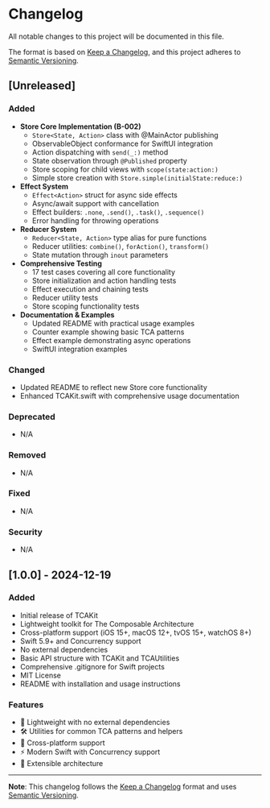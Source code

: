 # Changelog

All notable changes to this project will be documented in this file.

The format is based on [Keep a Changelog](https://keepachangelog.com/en/1.0.0/),
and this project adheres to [Semantic Versioning](https://semver.org/spec/v2.0.0.html).

## [Unreleased]

### Added
- **Store Core Implementation (B-002)**
  - `Store<State, Action>` class with @MainActor publishing
  - ObservableObject conformance for SwiftUI integration
  - Action dispatching with `send(_:)` method
  - State observation through `@Published` property
  - Store scoping for child views with `scope(state:action:)`
  - Simple store creation with `Store.simple(initialState:reduce:)`
- **Effect System**
  - `Effect<Action>` struct for async side effects
  - Async/await support with cancellation
  - Effect builders: `.none`, `.send()`, `.task()`, `.sequence()`
  - Error handling for throwing operations
- **Reducer System**
  - `Reducer<State, Action>` type alias for pure functions
  - Reducer utilities: `combine()`, `forAction()`, `transform()`
  - State mutation through `inout` parameters
- **Comprehensive Testing**
  - 17 test cases covering all core functionality
  - Store initialization and action handling tests
  - Effect execution and chaining tests
  - Reducer utility tests
  - Store scoping functionality tests
- **Documentation & Examples**
  - Updated README with practical usage examples
  - Counter example showing basic TCA patterns
  - Effect example demonstrating async operations
  - SwiftUI integration examples

### Changed
- Updated README to reflect new Store core functionality
- Enhanced TCAKit.swift with comprehensive usage documentation

### Deprecated
- N/A

### Removed
- N/A

### Fixed
- N/A

### Security
- N/A

## [1.0.0] - 2024-12-19

### Added
- Initial release of TCAKit
- Lightweight toolkit for The Composable Architecture
- Cross-platform support (iOS 15+, macOS 12+, tvOS 15+, watchOS 8+)
- Swift 5.9+ and Concurrency support
- No external dependencies
- Basic API structure with TCAKit and TCAUtilities
- Comprehensive .gitignore for Swift projects
- MIT License
- README with installation and usage instructions

### Features
- 🚀 Lightweight with no external dependencies
- 🛠️ Utilities for common TCA patterns and helpers
- 📱 Cross-platform support
- ⚡ Modern Swift with Concurrency support
- 🔧 Extensible architecture

---

**Note**: This changelog follows the [Keep a Changelog](https://keepachangelog.com/) format and uses [Semantic Versioning](https://semver.org/).
